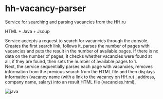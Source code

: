 # hh-vacancy-parser
Service for searching and parsing vacancies from the HH.ru

HTML + Java + Jsoup

Service accepts a request to search for vacancies through the console. 
Creates the first search link, follows it, parses the number of pages with vacancies and puts the result in the number of available pages. 
If there is no data on the number of pages, it checks whether vacancies were found at all, if they are found, then sets the number of available pages to 1.  
Next, the service sequentially parses each page with vacancies, removes information from the previous search from the HTML file and then displays information (vacancy name (with a link to the vacancy on HH.ru) , address, company name, salary) into an result HTML file (vacancies.html).

![java](https://user-images.githubusercontent.com/90202470/132846100-ffcedd03-26cd-4122-a8c2-0569820b2c0d.jpg)
